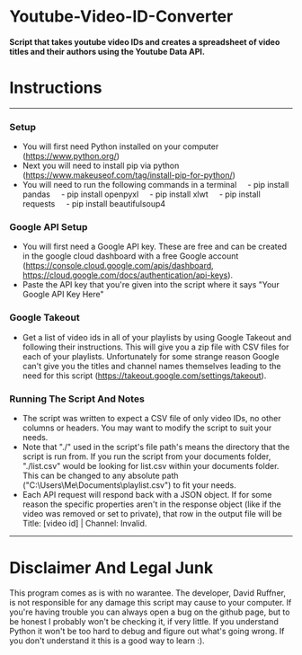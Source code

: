 # Youtube-Video-ID-Converter
#### Script that takes youtube video IDs and creates a spreadsheet of video titles and their authors using the Youtube Data API.

# Instructions
---
### Setup
- You will first need Python installed on your computer (https://www.python.org/)
- Next you will need to install pip via python (https://www.makeuseof.com/tag/install-pip-for-python/)
- You will need to run the following commands in a terminal
&nbsp;&nbsp;&nbsp;&nbsp;- pip install pandas
&nbsp;&nbsp;&nbsp;&nbsp;- pip install openpyxl
&nbsp;&nbsp;&nbsp;&nbsp;- pip install xlwt
&nbsp;&nbsp;&nbsp;&nbsp;- pip install requests
&nbsp;&nbsp;&nbsp;&nbsp;- pip install beautifulsoup4

### Google API Setup
- You will first need a Google API key. These are free and can be created in the google cloud dashboard with a free Google account (https://console.cloud.google.com/apis/dashboard, https://cloud.google.com/docs/authentication/api-keys).
- Paste the API key that you're given into the script where it says "Your Google API Key Here"

### Google Takeout
- Get a list of video ids in all of your playlists by using Google Takeout and following their instructions. This will give you a zip file with CSV files for each of your playlists. Unfortunately for some strange reason Google can't give you the titles and channel names themselves leading to the need for this script (https://takeout.google.com/settings/takeout).

### Running The Script And Notes
- The script was written to expect a CSV file of only video IDs, no other columns or headers. You may want to modify the script to suit your needs.
- Note that "./" used in the script's file path's means the directory that the script is run from. If you run the script from your documents folder, "./list.csv" would be looking for list.csv within your documents folder. This can be changed to any absolute path ("C:\Users\Me\Documents\playlist.csv") to fit your needs.
- Each API request will respond back with a JSON object. If for some reason the specific properties aren't in the response object (like if the video was removed or set to private), that row in the output file will be Title: [video id] | Channel: Invalid.
---
# Disclaimer And Legal Junk
This program comes as is with no warantee. The developer, David Ruffner, is not responsible for any damage this script may cause to your computer. If you're having trouble you can always open a bug on the github page, but to be honest I probably won't be checking it, if very little. If you understand Python it won't be too hard to debug and figure out what's going wrong. If you don't understand it this is a good way to learn :).